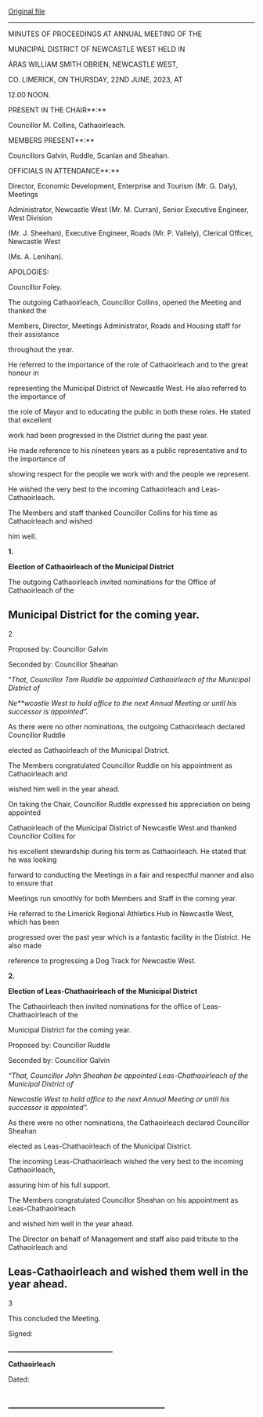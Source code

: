 [Original file](https://www.limerick.ie/sites/default/files/media/documents/2023-07/01%28b%29AGM-Minutes-Monthly-Meeting-of-the-Municipal-District-of-Newcastle-West-22nd-June-2023.pdf)

---
MINUTES OF PROCEEDINGS AT ANNUAL MEETING OF THE

MUNICIPAL DISTRICT OF NEWCASTLE WEST HELD IN

ÁRAS WILLIAM SMITH OBRIEN, NEWCASTLE WEST,

CO. LIMERICK, ON THURSDAY, 22ND JUNE, 2023, AT

12.00 NOON.

PRESENT IN THE CHAIR**:**

Councillor M. Collins, Cathaoirleach.

MEMBERS PRESENT**:**

Councillors Galvin, Ruddle, Scanlan and Sheahan.

OFFICIALS IN ATTENDANCE**:**

Director, Economic Development, Enterprise and Tourism (Mr. G. Daly), Meetings

Administrator, Newcastle West (Mr. M. Curran), Senior Executive Engineer, West Division

(Mr. J. Sheehan), Executive Engineer, Roads (Mr. P. Vallely), Clerical Officer, Newcastle West

(Ms. A. Lenihan).

APOLOGIES:

Councillor Foley.

The outgoing Cathaoirleach, Councillor Collins, opened the Meeting and thanked the

Members, Director, Meetings Administrator, Roads and Housing staff for their assistance

throughout the year.

He referred to the importance of the role of Cathaoirleach and to the great honour in

representing the Municipal District of Newcastle West. He also referred to the importance of

the role of Mayor and to educating the public in both these roles. He stated that excellent

work had been progressed in the District during the past year.

He made reference to his nineteen years as a public representative and to the importance of

showing respect for the people we work with and the people we represent.

He wished the very best to the incoming Cathaoirleach and Leas-Cathaoirleach.

The Members and staff thanked Councillor Collins for his time as Cathaoirleach and wished

him well.

**1.**

**Election of Cathaoirleach of the Municipal District**

The outgoing Cathaoirleach invited nominations for the Office of Cathaoirleach of the

Municipal District for the coming year.
---
2

Proposed by: Councillor Galvin

Seconded by: Councillor Sheahan

“*That, Councillor Tom Ruddle be appointed Cathaoirleach of the Municipal District of*

*Ne**wcastle West to hold office to the next Annual Meeting or until his successor is appointed”.*

As there were no other nominations, the outgoing Cathaoirleach declared Councillor Ruddle

elected as Cathaoirleach of the Municipal District.

The Members congratulated Councillor Ruddle on his appointment as Cathaoirleach and

wished him well in the year ahead.

On taking the Chair, Councillor Ruddle expressed his appreciation on being appointed

Cathaoirleach of the Municipal District of Newcastle West and thanked Councillor Collins for

his excellent stewardship during his term as Cathaoirleach. He stated that he was looking

forward to conducting the Meetings in a fair and respectful manner and also to ensure that

Meetings run smoothly for both Members and Staff in the coming year.

He referred to the Limerick Regional Athletics Hub in Newcastle West, which has been

progressed over the past year which is a fantastic facility in the District. He also made

reference to progressing a Dog Track for Newcastle West.

**2.**

**Election of Leas-Chathaoirleach of the Municipal District**

The Cathaoirleach then invited nominations for the office of Leas-Chathaoirleach of the

Municipal District for the coming year.

Proposed by: Councillor Ruddle

Seconded by: Councillor Galvin

*“That, Councillor* *John Sheahan be appointed Leas-Chathaoirleach of the Municipal District of*

*Newcastle West to hold office to the next Annual Meeting or until his successor is appointed”.*

As there were no other nominations, the Cathaoirleach declared Councillor Sheahan

elected as Leas-Chathaoirleach of the Municipal District.

The incoming Leas-Chathaoirleach wished the very best to the incoming Cathaoirleach,

assuring him of his full support.

The Members congratulated Councillor Sheahan on his appointment as Leas-Chathaoirleach

and wished him well in the year ahead.

The Director on behalf of Management and staff also paid tribute to the Cathaoirleach and

Leas-Cathaoirleach and wished them well in the year ahead.
---
3

This concluded the Meeting.

Signed:

**\_\_\_\_\_\_\_\_\_\_\_\_\_\_\_\_\_\_\_\_\_\_\_\_\_\_\_\_\_\_\_\_**

**Cathaoirleach**

Dated:

**\_\_\_\_\_\_\_\_\_\_\_\_\_\_\_\_\_\_\_\_\_\_\_\_\_\_\_\_\_\_\_\_**
---

